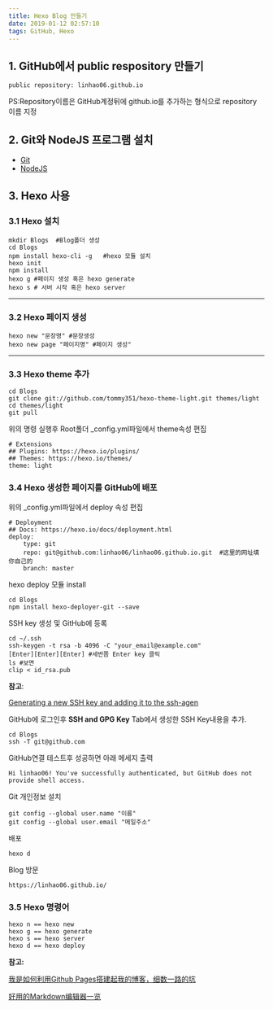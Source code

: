 ```yaml
---
title: Hexo Blog 만들기
date: 2019-01-12 02:57:10
tags: GitHub, Hexo
---
```


## 1. GitHub에서 public respository 만들기  ##

    public repository: linhao06.github.io

PS:Repository이름은  GitHub계정뒤에 github.io를 추가하는 형식으로 repository 이름 지정

## 2. Git와 NodeJS 프로그램 설치 ##

- [Git](https://git-scm.com/downloads "Git")
- [NodeJS](https://nodejs.org/en/ "NodeJS")

## 3. Hexo 사용 ##

### 3.1 Hexo 설치 ###

	mkdir Blogs  #Blog폴더 생성
	cd Blogs
	npm install hexo-cli -g   #hexo 모듈 설치
	hexo init
	npm install
	hexo g #페이지 생성 혹은 hexo generate
	hexo s # 서버 시작 혹은 hexo server

----------

### 3.2 Hexo 페이지 생성 ###

	hexo new "문장명" #문장생성
	hexo new page "페이지명" #페이지 생성"

----------

### 3.3 Hexo theme 추가  ###
 
	cd Blogs
	git clone git://github.com/tommy351/hexo-theme-light.git themes/light
	cd themes/light
	git pull

위의 명령 실행후 Root폴더 _config.yml파일에서 theme속성 편집

	# Extensions
	## Plugins: https://hexo.io/plugins/
	## Themes: https://hexo.io/themes/
	theme: light

### 3.4 Hexo 생성한 페이지를 GitHub에 배포  ###

위의 _config.yml파일에서 deploy 속성 편집

	# Deployment
	## Docs: https://hexo.io/docs/deployment.html
	deploy:
	    type: git
	    repo: git@github.com:linhao06/linhao06.github.io.git  #这里的网址填你自己的
	    branch: master   


hexo deploy 모듈 install

	cd Blogs
	npm install hexo-deployer-git --save   

SSH key 생성 및 GitHub에 등록 

	cd ~/.ssh
	ssh-keygen -t rsa -b 4096 -C "your_email@example.com"
	[Enter][Enter][Enter] #세번쯤 Enter key 클릭
	ls #보면 
	clip < id_rsa.pub

**참고**:

[Generating a new SSH key and adding it to the ssh-agen](https://help.github.com/articles/generating-a-new-ssh-key-and-adding-it-to-the-ssh-agent/ "Generating a new SSH key and adding it to the ssh-agent")

GitHub에 로그인후 **SSH and GPG Key** Tab에서 생성한 SSH Key내용을 추가.

	cd Blogs
	ssh -T git@github.com

GitHub연결 테스트후 성공하면 아래 메세지 출력

	Hi linhao06! You've successfully authenticated, but GitHub does not provide shell access.

Git 개인정보 설치

	git config --global user.name "이름"
	git config --global user.email "메일주소"

배포 

	hexo d

Blog 방문

	https://linhao06.github.io/

### 3.5 Hexo 명령어  ###

	hexo n == hexo new
	hexo g == hexo generate
	hexo s == hexo server
	hexo d == hexo deploy

**참고:**

[我是如何利用Github Pages搭建起我的博客，细数一路的坑](https://www.cnblogs.com/jackyroc/p/7681938.html "我是如何利用Github Pages搭建起我的博客，细数一路的坑")

[好用的Markdown编辑器一览](https://www.williamlong.info/archives/4319.html "好用的Markdown编辑器一览")

<!--stackedit_data:
eyJoaXN0b3J5IjpbLTUxMTMxODc3OCwxNjI1NTk1ODY0XX0=
-->